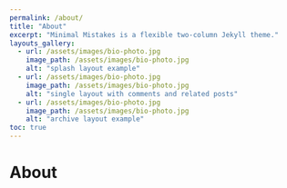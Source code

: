 ```yaml
---
permalink: /about/
title: "About"
excerpt: "Minimal Mistakes is a flexible two-column Jekyll theme."
layouts_gallery:
  - url: /assets/images/bio-photo.jpg
    image_path: /assets/images/bio-photo.jpg
    alt: "splash layout example"
  - url: /assets/images/bio-photo.jpg
    image_path: /assets/images/bio-photo.jpg
    alt: "single layout with comments and related posts"
  - url: /assets/images/bio-photo.jpg
    image_path: /assets/images/bio-photo.jpg
    alt: "archive layout example"
toc: true
---
```


# About